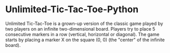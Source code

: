# Unlimited-Tic-Tac-Toe-Python

Unlimited Tic-Tac-Toe is a grown-up version of the classic game played by two players on an infinite two-dimensional board. Players try to place 5 consecutive markers in a row (vertical, horizontal or diagonal). The game starts by placing a marker X on the square (0, 0) (the "center" of the infinite board).
